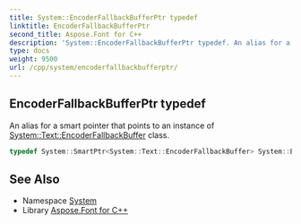 ```yaml
---
title: System::EncoderFallbackBufferPtr typedef
linktitle: EncoderFallbackBufferPtr
second_title: Aspose.Font for C++
description: 'System::EncoderFallbackBufferPtr typedef. An alias for a smart pointer that points to an instance of System::Text::EncoderFallbackBuffer class in C++.'
type: docs
weight: 9500
url: /cpp/system/encoderfallbackbufferptr/
---
```

## EncoderFallbackBufferPtr typedef


An alias for a smart pointer that points to an instance of [System::Text::EncoderFallbackBuffer](../../system.text/encoderfallbackbuffer/) class.

```cpp
typedef System::SmartPtr<System::Text::EncoderFallbackBuffer> System::EncoderFallbackBufferPtr
```

## See Also

* Namespace [System](../)
* Library [Aspose.Font for C++](../../)
